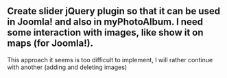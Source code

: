 Create slider jQuery plugin so that it can be used in Joomla! and also in myPhotoAlbum. I need some interaction with images, like show it on maps (for Joomla!).
---
This approach it seems is too difficult to implement, I will rather continue with another (adding and deleting images)
